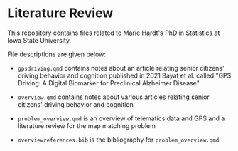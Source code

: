 # Literature Review

This repository contains files related to Marie Hardt's PhD in Statistics at Iowa State University.

File descriptions are given below: 

* `gpsdriving.qmd` contains notes about an article relating senior citizens' driving behavior and cognition published in 2021 Bayat et al. called "GPS Driving: A Digital Biomarker for Preclinical Alzheimer Disease"

* `overview.qmd` contains notes about various articles relating senior citizens' driving behavior and cognition

* `problem_overview.qmd` is an overview of telematics data and GPS and a literature review for the map matching problem

* `overviewreferences.bib` is the bibliography for `problem_overview.qmd`

